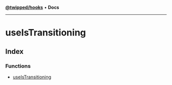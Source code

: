 [**@twipped/hooks**](../README.md) • **Docs**

***

# useIsTransitioning

## Index

### Functions

- [useIsTransitioning](functions/useIsTransitioning.md)
